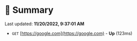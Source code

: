 # 📖 Summary
Last updated: **11/20/2022, 9:37:01 AM**

- `GET` [https://google.com](https://google.com) - **Up** (123ms)
